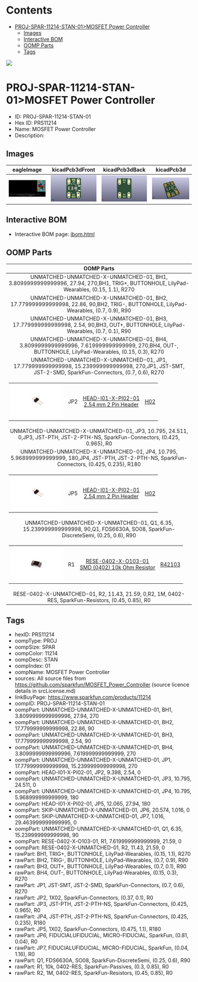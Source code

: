 



Contents
========

* [PROJ-SPAR-11214-STAN-01>MOSFET Power Controller](#proj-spar-11214-stan-01mosfet-power-controller)
	* [Images](#images)
	* [Interactive BOM](#interactive-bom)
	* [OOMP Parts](#oomp-parts)
	* [Tags](#tags)
  
![][im]
# PROJ-SPAR-11214-STAN-01>MOSFET Power Controller

- ID: PROJ-SPAR-11214-STAN-01
- Hex ID: PRS11214
- Name: MOSFET Power Controller
- Description: 

## Images
  
  

|eagleImage|kicadPcb3dFront|kicadPcb3dBack|kicadPcb3d|
| :---: | :---: | :---: | :---: |
|[![eagleImage](eagleImage_140.png)](eagleImage_600.png)|[![kicadPcb3dFront](kicadPcb3dFront_140.png)](kicadPcb3dFront_600.png)|[![kicadPcb3dBack](kicadPcb3dBack_140.png)](kicadPcb3dBack_600.png)|[![kicadPcb3d](kicadPcb3d_140.png)](kicadPcb3d_600.png)|

## Interactive BOM

- Interactive BOM page: [ibom.html](kicad/bom/ibom.html)

## OOMP Parts
  

|OOMP Parts|
| :---: |
|UNMATCHED-UNMATCHED-X-UNMATCHED-01, BH1, 3.8099999999999996, 27.94, 270,BH1, TRIG+, BUTTONHOLE, LilyPad-Wearables, (0.15, 1.1), R270|
|UNMATCHED-UNMATCHED-X-UNMATCHED-01, BH2, 17.779999999999998, 22.86, 90,BH2, TRIG-, BUTTONHOLE, LilyPad-Wearables, (0.7, 0.9), R90|
|UNMATCHED-UNMATCHED-X-UNMATCHED-01, BH3, 17.779999999999998, 2.54, 90,BH3, OUT+, BUTTONHOLE, LilyPad-Wearables, (0.7, 0.1), R90|
|UNMATCHED-UNMATCHED-X-UNMATCHED-01, BH4, 3.8099999999999996, 7.619999999999999, 270,BH4, OUT-, BUTTONHOLE, LilyPad-Wearables, (0.15, 0.3), R270|
|UNMATCHED-UNMATCHED-X-UNMATCHED-01, JP1, 17.779999999999998, 15.239999999999998, 270,JP1, JST-SMT, JST-2-SMD, SparkFun-Connectors, (0.7, 0.6), R270|
|<table><tr><td>![HEAD-I01-X-PI02-01](https://raw.githubusercontent.com/oomlout/oomlout_OOMP_parts/main/HEAD-I01-X-PI02-01/image_140.jpg)</td><td> JP2</td><td>[HEAD-I01-X-PI02-01<br>2.54 mm 2 Pin Header](https://github.com/oomlout/oomlout_OOMP_parts/tree/main/HEAD-I01-X-PI02-01/)</td><td>[H02](https://github.com/oomlout/oomlout_OOMP_parts/tree/main/HEAD-I01-X-PI02-01/)</td></tr></table>|
|UNMATCHED-UNMATCHED-X-UNMATCHED-01, JP3, 10.795, 24.511, 0,JP3, JST-PTH, JST-2-PTH-NS, SparkFun-Connectors, (0.425, 0.965), R0|
|UNMATCHED-UNMATCHED-X-UNMATCHED-01, JP4, 10.795, 5.968999999999999, 180,JP4, JST-PTH, JST-2-PTH-NS, SparkFun-Connectors, (0.425, 0.235), R180|
|<table><tr><td>![HEAD-I01-X-PI02-01](https://raw.githubusercontent.com/oomlout/oomlout_OOMP_parts/main/HEAD-I01-X-PI02-01/image_140.jpg)</td><td> JP5</td><td>[HEAD-I01-X-PI02-01<br>2.54 mm 2 Pin Header](https://github.com/oomlout/oomlout_OOMP_parts/tree/main/HEAD-I01-X-PI02-01/)</td><td>[H02](https://github.com/oomlout/oomlout_OOMP_parts/tree/main/HEAD-I01-X-PI02-01/)</td></tr></table>|
|UNMATCHED-UNMATCHED-X-UNMATCHED-01, Q1, 6.35, 15.239999999999998, 90,Q1, FDS6630A, SO08, SparkFun-DiscreteSemi, (0.25, 0.6), R90|
|<table><tr><td>![RESE-0402-X-O103-01](https://raw.githubusercontent.com/oomlout/oomlout_OOMP_parts/main/RESE-0402-X-O103-01/image_140.jpg)</td><td> R1</td><td>[RESE-0402-X-O103-01<br>SMD (0402) 10k Ohm Resistor](https://github.com/oomlout/oomlout_OOMP_parts/tree/main/RESE-0402-X-O103-01/)</td><td>[R42103](https://github.com/oomlout/oomlout_OOMP_parts/tree/main/RESE-0402-X-O103-01/)</td></tr></table>|
|RESE-0402-X-UNMATCHED-01, R2, 11.43, 21.59, 0,R2, 1M, 0402-RES, SparkFun-Resistors, (0.45, 0.85), R0|

## Tags

- hexID: PRS11214
- oompType: PROJ
- oompSize: SPAR
- oompColor: 11214
- oompDesc: STAN
- oompIndex: 01
- oompName: MOSFET Power Controller
- sources: All source files from https://github.com/sparkfun/MOSFET_Power_Controller (source licence details in srcLicense.md)
- linkBuyPage: https://www.sparkfun.com/products/11214
- oompID: PROJ-SPAR-11214-STAN-01
- oompPart: UNMATCHED-UNMATCHED-X-UNMATCHED-01, BH1, 3.8099999999999996, 27.94, 270
- oompPart: UNMATCHED-UNMATCHED-X-UNMATCHED-01, BH2, 17.779999999999998, 22.86, 90
- oompPart: UNMATCHED-UNMATCHED-X-UNMATCHED-01, BH3, 17.779999999999998, 2.54, 90
- oompPart: UNMATCHED-UNMATCHED-X-UNMATCHED-01, BH4, 3.8099999999999996, 7.619999999999999, 270
- oompPart: UNMATCHED-UNMATCHED-X-UNMATCHED-01, JP1, 17.779999999999998, 15.239999999999998, 270
- oompPart: HEAD-I01-X-PI02-01, JP2, 9.398, 2.54, 0
- oompPart: UNMATCHED-UNMATCHED-X-UNMATCHED-01, JP3, 10.795, 24.511, 0
- oompPart: UNMATCHED-UNMATCHED-X-UNMATCHED-01, JP4, 10.795, 5.968999999999999, 180
- oompPart: HEAD-I01-X-PI02-01, JP5, 12.065, 27.94, 180
- oompPart: SKIP-UNMATCHED-X-UNMATCHED-01, JP6, 20.574, 1.016, 0
- oompPart: SKIP-UNMATCHED-X-UNMATCHED-01, JP7, 1.016, 29.463999999999995, 0
- oompPart: UNMATCHED-UNMATCHED-X-UNMATCHED-01, Q1, 6.35, 15.239999999999998, 90
- oompPart: RESE-0402-X-O103-01, R1, 7.619999999999999, 21.59, 0
- oompPart: RESE-0402-X-UNMATCHED-01, R2, 11.43, 21.59, 0
- rawPart: BH1, TRIG+, BUTTONHOLE, LilyPad-Wearables, (0.15, 1.1), R270
- rawPart: BH2, TRIG-, BUTTONHOLE, LilyPad-Wearables, (0.7, 0.9), R90
- rawPart: BH3, OUT+, BUTTONHOLE, LilyPad-Wearables, (0.7, 0.1), R90
- rawPart: BH4, OUT-, BUTTONHOLE, LilyPad-Wearables, (0.15, 0.3), R270
- rawPart: JP1, JST-SMT, JST-2-SMD, SparkFun-Connectors, (0.7, 0.6), R270
- rawPart: JP2, 1X02, SparkFun-Connectors, (0.37, 0.1), R0
- rawPart: JP3, JST-PTH, JST-2-PTH-NS, SparkFun-Connectors, (0.425, 0.965), R0
- rawPart: JP4, JST-PTH, JST-2-PTH-NS, SparkFun-Connectors, (0.425, 0.235), R180
- rawPart: JP5, 1X02, SparkFun-Connectors, (0.475, 1.1), R180
- rawPart: JP6, FIDUCIALUFIDUCIAL, MICRO-FIDUCIAL, SparkFun, (0.81, 0.04), R0
- rawPart: JP7, FIDUCIALUFIDUCIAL, MICRO-FIDUCIAL, SparkFun, (0.04, 1.16), R0
- rawPart: Q1, FDS6630A, SO08, SparkFun-DiscreteSemi, (0.25, 0.6), R90
- rawPart: R1, 10k, 0402-RES, SparkFun-Passives, (0.3, 0.85), R0
- rawPart: R2, 1M, 0402-RES, SparkFun-Resistors, (0.45, 0.85), R0



[im]: kicadPcb3d_450.png
